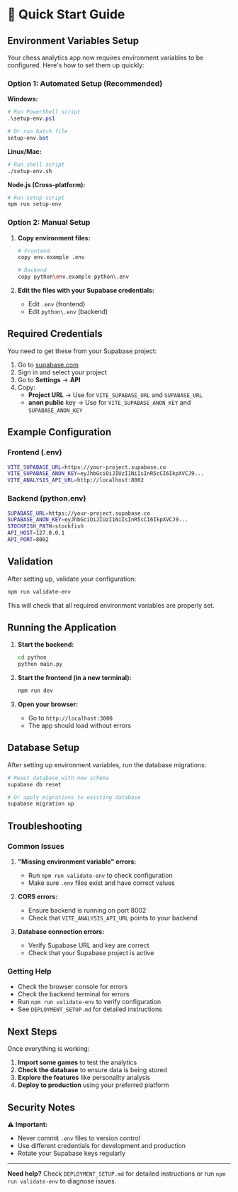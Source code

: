# 🚀 Quick Start Guide

## Environment Variables Setup

Your chess analytics app now requires environment variables to be configured. Here's how to set them up quickly:

### Option 1: Automated Setup (Recommended)

**Windows:**
```powershell
# Run PowerShell script
.\setup-env.ps1

# Or run batch file
setup-env.bat
```

**Linux/Mac:**
```bash
# Run shell script
./setup-env.sh
```

**Node.js (Cross-platform):**
```bash
# Run setup script
npm run setup-env
```

### Option 2: Manual Setup

1. **Copy environment files:**
   ```bash
   # Frontend
   copy env.example .env
   
   # Backend
   copy python\env.example python\.env
   ```

2. **Edit the files with your Supabase credentials:**
   - Edit `.env` (frontend)
   - Edit `python\.env` (backend)

## Required Credentials

You need to get these from your Supabase project:

1. Go to [supabase.com](https://supabase.com)
2. Sign in and select your project
3. Go to **Settings** → **API**
4. Copy:
   - **Project URL** → Use for `VITE_SUPABASE_URL` and `SUPABASE_URL`
   - **anon public** key → Use for `VITE_SUPABASE_ANON_KEY` and `SUPABASE_ANON_KEY`

## Example Configuration

### Frontend (.env)
```bash
VITE_SUPABASE_URL=https://your-project.supabase.co
VITE_SUPABASE_ANON_KEY=eyJhbGciOiJIUzI1NiIsInR5cCI6IkpXVCJ9...
VITE_ANALYSIS_API_URL=http://localhost:8002
```

### Backend (python\.env)
```bash
SUPABASE_URL=https://your-project.supabase.co
SUPABASE_ANON_KEY=eyJhbGciOiJIUzI1NiIsInR5cCI6IkpXVCJ9...
STOCKFISH_PATH=stockfish
API_HOST=127.0.0.1
API_PORT=8002
```

## Validation

After setting up, validate your configuration:

```bash
npm run validate-env
```

This will check that all required environment variables are properly set.

## Running the Application

1. **Start the backend:**
   ```bash
   cd python
   python main.py
   ```

2. **Start the frontend (in a new terminal):**
   ```bash
   npm run dev
   ```

3. **Open your browser:**
   - Go to `http://localhost:3000`
   - The app should load without errors

## Database Setup

After setting up environment variables, run the database migrations:

```bash
# Reset database with new schema
supabase db reset

# Or apply migrations to existing database
supabase migration up
```

## Troubleshooting

### Common Issues

1. **"Missing environment variable" errors:**
   - Run `npm run validate-env` to check configuration
   - Make sure `.env` files exist and have correct values

2. **CORS errors:**
   - Ensure backend is running on port 8002
   - Check that `VITE_ANALYSIS_API_URL` points to your backend

3. **Database connection errors:**
   - Verify Supabase URL and key are correct
   - Check that your Supabase project is active

### Getting Help

- Check the browser console for errors
- Check the backend terminal for errors
- Run `npm run validate-env` to verify configuration
- See `DEPLOYMENT_SETUP.md` for detailed instructions

## Next Steps

Once everything is working:

1. **Import some games** to test the analytics
2. **Check the database** to ensure data is being stored
3. **Explore the features** like personality analysis
4. **Deploy to production** using your preferred platform

## Security Notes

⚠️ **Important:**
- Never commit `.env` files to version control
- Use different credentials for development and production
- Rotate your Supabase keys regularly

---

**Need help?** Check `DEPLOYMENT_SETUP.md` for detailed instructions or run `npm run validate-env` to diagnose issues.
